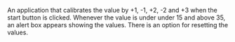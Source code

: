 An application that calibrates the value by +1, -1, +2, -2 and +3 when the start button is clicked. Whenever the value is under
under 15 and above 35, an alert box appears showing the values. There is an option for resetting the values.
